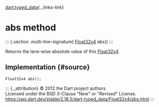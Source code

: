 [dart:typed\_data](../../dart-typed_data/dart-typed_data-library){._links-link}

abs method
==========

::: {.section .multi-line-signature}
[Float32x4](../float32x4-class) abs()
:::

Returns the lane-wise absolute value of this
[Float32x4](../float32x4-class).

Implementation {#source}
--------------

``` {.language-dart data-language="dart"}
Float32x4 abs();
```

::: {._attribution}
© 2012 the Dart project authors\
Licensed under the BSD 3-Clause \"New\" or \"Revised\" License.\
<https://api.dart.dev/stable/2.18.5/dart-typed_data/Float32x4/abs.html>
:::
